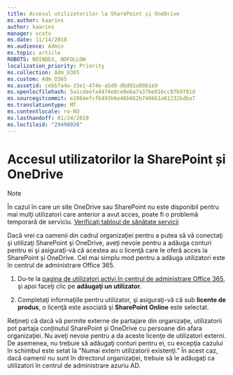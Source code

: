 ```yaml
---
title: Accesul utilizatorilor la SharePoint și OneDrive
ms.author: kaarins
author: kaarins
manager: scotv
ms.date: 11/14/2018
ms.audience: Admin
ms.topic: article
ROBOTS: NOINDEX, NOFOLLOW
localization_priority: Priority
ms.collection: Adm_O365
ms.custom: Adm_O365
ms.assetid: cebb7a4a-33e1-474e-a5d0-dbd02a80b1e9
ms.openlocfilehash: 5a1cdeefa4474e8ce0e6a7a37be016cc87b9791d
ms.sourcegitcommit: e2864efcfb493b6e46b662b746661a61232bdba7
ms.translationtype: MT
ms.contentlocale: ro-RO
ms.lasthandoff: 01/24/2019
ms.locfileid: "29498026"
---
```

# <a name="give-users-access-to-sharepoint-and-onedrive"></a>Accesul utilizatorilor la SharePoint și OneDrive

> [!NOTE]
> În cazul în care un site OneDrive sau SharePoint nu este disponibil pentru mai mulţi utilizatori care anterior a avut acces, poate fi o problemă temporară de serviciu. [Verificaţi tabloul de sănătate servicii](https://portal.office.com/adminportal/home#/servicehealth)
  
Dacă vrei ca oamenii din cadrul organizaţiei pentru a putea să vă conectaţi şi utilizaţi SharePoint şi OneDrive, aveţi nevoie pentru a adăuga conturi pentru ei şi asiguraţi-vă că acestea au o licenţă care le oferă acces la SharePoint și OneDrive. Cel mai simplu mod pentru a adăuga utilizatori este în centrul de administrare Office 365.
  
1. Du-te la [pagina de utilizatori activi în centrul de administrare Office 365](https://portal.office.com/adminportal/home#/users), şi apoi faceţi clic pe **adăugaţi un utilizator**.
    
2. Completaţi informaţiile pentru utilizator, şi asiguraţi-vă că sub **licente de produs**, o licenţă este asociată şi **SharePoint Online** este selectat. 
    
Reţineţi că dacă vă permite externe de partajare din organizaţie, utilizatorii pot partaja conținutul SharePoint și OneDrive cu persoane din afara organizaţiei. Nu aveţi nevoie pentru a da aceste licenţe de utilizatori externi. De asemenea, nu trebuie să adăugaţi conturi pentru ei, cu excepţia cazului în schimbul este setat la "Numai extern utilizatorii existenţi." În acest caz, dacă oamenii nu sunt în directorul organizaţiei, trebuie să le adăugaţi ca utilizatori în centrul de administrare azuriu AD.
  

